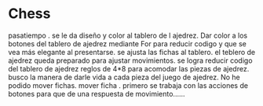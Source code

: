 # Chess
pasatiempo .
se le da  diseño y color al  tablero  de l ajedrez.
Dar color a los botones del tablero de ajedrez mediante  For  para reducir codigo  y que se vea más elegante al presentarse.
se  ajusta las fichas al tablero.
el teblero de ajedrez  queda preparado para ajustar movimientos.
se logra reducir  codigo del tablero de ajedrez reglos  de 4*8 para acomodar las piezas de ajedrez.
busco la manera de darle vida a cada pieza del juego de ajedrez.
No  he podido mover fichas.
mover ficha .
primero se trabaja con las acciones de botones para que de una respuesta de movimiento......
